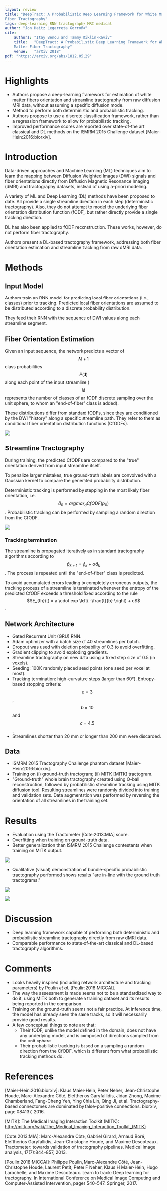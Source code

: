 ```yaml
---
layout: review
title: "DeepTract: A Probabilistic Deep Learning Framework for White Matter
Fiber Tractography"
tags: deep-learning RNN tractography MRI medical
author: "Jon Haitz Legarreta Gorroño"
cite:
    authors: "Itay Benou and Tammy Riklin-Raviv"
    title:   "DeepTract: A Probabilistic Deep Learning Framework for White
    Matter Fiber Tractography"
    venue:   "arXiv 2018"
pdf: "https://arxiv.org/abs/1812.05129"
---
```



# Highlights

- Authors propose a deep-learning framework for estimation of white matter
fibers orientation and streamline tractography from raw diffusion MRI data,
without assuming a specific diffusion mode.
- Method to perform both deterministic and probabilistic tracking.
- Authors propose to use a discrete classification framework, rather than a
regression framework to allow for probabilistic tracking.
- Improved performance scores are reported over state-of-the art classical and
DL methods on the ISMRM 2015 Challenge dataset [Maier-Hein:2016:biorxiv].


# Introduction

Data-driven approaches and Machine Learning (ML) techniques aim to learn the
mapping between Diffusion Weighted Images (DWI) signals and fiber orientations
directly from Diffusion Magnetic Resonance Imaging (dMRI) and tractography
datasets, instead of using a-priori modeling.

A variety of ML and Deep Learning (DL) methods have been proposed to date. All provide
a single streamline direction in each step (deterministic tractography). Also,
they do not attempt to model the underlying fiber orientation distribution
function (fODF), but rather directly provide a single tracking direction.

DL has also been applied to fODF reconstruction. These works, however, do not
perform fiber tractography.

Authors present a DL-based tractography framework, addressing both fiber
orientation estimation and streamline tracking from raw dMRI data.


# Methods

## Input Model

Authors train an RNN model for predicting local fiber orientations (i.e.,
classes) prior to tracking. Predicted local fiber orientations are assumed to
be distributed according to a discrete probability distribution.

They feed their RNN with the sequence of DWI values along each streamline
segment.

## Fiber Orientation Estimation

Given an input sequence, the network predicts a vector of $$M + 1$$ class
probabilities $$P(\textbf{d})$$ along each point of the input streamline ($$M$$
represents the number of classes of an fODF discrete sampling over the unit
sphere, to whom an "end-of-fiber" class is added).

These distributions differ from standard fODFs, since they are conditioned by
the DWI "history" along a specific streamline path. They refer to them as
conditional fiber orientation distribution functions (CfODFs).

![](/deep-learning/images/DeepTract/CfODFs.png)


## Streamline Tractography

During training, the predicted CfODFs are compared to the "true" orientation
derived from input streamline itself.

To penalize larger mistakes, true ground-truth labels are convolved with a
Gaussian kernel to compare the generated probability distribution.

Deterministic tracking is performed by stepping in the most likely fiber
orientation, i.e. $$\hat{d}_0 = arg {max}_{d} CfODF (p_0)$$. Probabilistic
tracking can be performed by sampling a random direction from the CfODF.

![](/deep-learning/images/DeepTract/Training-tracking.png)

### Tracking termination

The streamline is propagated iteratively as in standard tractography algorithms
according to $$\hat{p}_{k+1} = \hat{p}_{k} + \alpha \hat{d}_{k}$$. The process
is repeated until the "end-of-fiber" class is predicted.

To avoid accumulated errors leading to completely erroneous outputs, the
tracking process of a streamline is terminated whenever the entropy of the
predicted CfODF exceeds a threshold fixed according to the rule
$$E_{th}(t) = a \cdot exp \left( -\frac{t}{b} \right) + c$$.

## Network Architecture

- Gated Recurrent Unit (GRU) RNN.
- Adam optimizer with a batch size of 40 streamlines per batch.
- Dropout was used with deletion probability of 0.3 to avoid overfitting.
- Gradient clipping to avoid exploding gradients.
- Streamline tractography on new data using a fixed step size of 0.5 (in
  voxels).
- Seeding: 100K randomly placed seed points (one seed per voxel at most).
- Tracking termination: high-curvature steps (larger than 60°). Entropy-based
stopping criteria: $$a=3$$, $$b=10$$ and $$c=4.5$$.
- Streamlines shorter than 20 mm or longer than 200 mm were discarded.

## Data

- ISMRM 2015 Tractography Challenge phantom dataset [Maier-Hein:2016:biorxiv].
- Training on (i) ground-truth tractogram; (ii) MITK [MITK] tractogram.
- "Ground-truth" whole brain tractography created using Q-ball reconstruction,
followed by probabilistic streamline tracking using MITK diffusion tool.
Resulting streamlines were randomly divided into training and validation sets.
Data augmentation was performed by reversing the orientation of all streamlines
in the training set.


# Results

- Evaluation using the Tractometer [Cote:2013:MIA] score.
- Overfitting when training on ground-truth data.
- Better generalization than ISMRM 2015 Challenge contestants when training on
MITK output.

![](/deep-learning/images/DeepTract/Results_ISMRM_Challenge.png)

- Qualitative (visual) demonstration of bundle-specific probabilistic
tractography performed shows results "are in-line with the ground truth
tractograms."

![](/deep-learning/images/DeepTract/Whole_brain_tractography.png)

![](/deep-learning/images/DeepTract/Bundle_probabilistic_tracking.png)


# Discussion

- Deep learning framework capable of performing both deterministic and
probabilistic streamline tractography directly from raw dMRI data.
- Comparable performance to state-of-the-art classical and DL-based tractography
algorithms.


# Comments

- Looks heavily inspired (including network architecture and tracking
parameters) by Poulin *et al.* [Poulin:2018:MICCAI].
- The way the assessment is made seems not to be a standardized way to do it,
using MITK both to generate a training dataset and its results being reported
in the comparison.
- Training on the ground-truth seems not a fair practice. At inference time, the
model has already seen the same tracks, so it will necessarily provide good
results.
- A few conceptual things to note are that:
  - Their fODF, unlike the model defined in the domain, does not have any
    underlying model, and is composed of directions sampled from the unit
    sphere.
  - Their probabilistic tracking is based on a sampling a random direction from
    the CfODF, which is different from what probabilistic tracking methods do.


# References

[Maier-Hein:2016:biorxiv]: Klaus Maier-Hein, Peter Neher, Jean-Christophe
Houde, Marc-Alexandre Côté, Eleftherios Garyfallidis, Jidan Zhong, Maxime
Chamberland, Fang-Cheng Yeh, Ying Chia Lin, Qing Ji, et al. Tractography-based
connectomes are dominated by false-positive connections. biorxiv, page 084137,
2016.

[MITK]: The Medical Imaging Interaction Toolkit (MITK):
http://mitk.org/wiki/The_Medical_Imaging_Interaction_Toolkit_(MITK)

[Cote:2013:MIA]: Marc-Alexandre Côté, Gabriel Girard, Arnaud Boré, Eleftherios
Garyfallidis, Jean-Christophe Houde, and Maxime Descoteaux. Tractometer:
towards validation of tractography pipelines. Medical image analysis,
17(7):844–857, 2013.

[Poulin:2018:MICCAI]: Philippe Poulin, Marc-Alexandre Côté, Jean-Christophe
Houde, Laurent Petit, Peter F Neher, Klaus H Maier-Hein, Hugo Larochelle, and
Maxime Descoteaux. Learn to track: Deep learning for tractography. In
International Conference on Medical Image Computing and Computer-Assisted
Intervention, pages 540–547. Springer, 2017.
